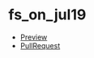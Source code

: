 # fs_on_jul19
 * [Preview](https://marchukmiroslava88.github.io/fs_on_jul19/)
 * [PullRequest](https://github.com/marchukmiroslava88/fs_on_jul19/pull/1)